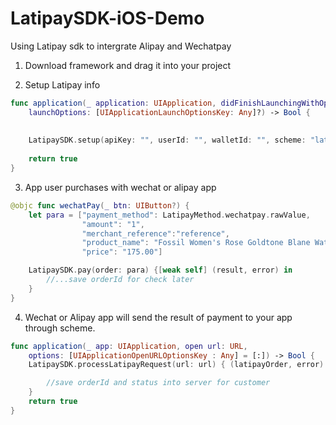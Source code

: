 # LatipaySDK-iOS-Demo

Using Latipay sdk to intergrate Alipay and Wechatpay

1. Download framework and drag it into your project

2. Setup Latipay info

```swift
func application(_ application: UIApplication, didFinishLaunchingWithOptions 
    launchOptions: [UIApplicationLaunchOptionsKey: Any]?) -> Bool {
    
  
    LatipaySDK.setup(apiKey: "", userId: "", walletId: "", scheme: "latipay")
    
    return true
}
```

3. App user purchases with wechat or alipay app

```swift
@objc func wechatPay(_ btn: UIButton?) {
    let para = ["payment_method": LatipayMethod.wechatpay.rawValue,
                "amount": "1",
                "merchant_reference":"reference",
                "product_name": "Fossil Women's Rose Goldtone Blane Watch",
                "price": "175.00"]

    LatipaySDK.pay(order: para) {[weak self] (result, error) in
        //...save orderId for check later
    }
}
```

4. Wechat or Alipay app will send the result of payment to your app through scheme.

```swift
func application(_ app: UIApplication, open url: URL, 
    options: [UIApplicationOpenURLOptionsKey : Any] = [:]) -> Bool {
    LatipaySDK.processLatipayRequest(url: url) { (latipayOrder, error) in

        //save orderId and status into server for customer
    }
    return true
}
```

